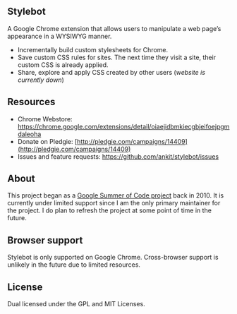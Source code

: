 ## Stylebot

A Google Chrome extension that allows users to manipulate a web page’s appearance in a WYSIWYG manner.

- Incrementally build custom stylesheets for Chrome.
- Save custom CSS rules for sites. The next time they visit a site, their custom CSS is already applied.
- Share, explore and apply CSS created by other users (_website is currently down_)

## Resources

- Chrome Webstore: <https://chrome.google.com/extensions/detail/oiaejidbmkiecgbjeifoejpgmdaleoha>
- Donate on Pledgie: [http://pledgie.com/campaigns/14409](http://pledgie.com/campaigns/14409)
- Issues and feature requests: <https://github.com/ankit/stylebot/issues>

## About

This project began as a [Google Summer of Code project](https://opensource.googleblog.com/2010/09/changing-look-of-web-with-stylebot.html) back in 2010. It is currently under limited support since I am the only primary maintainer for the project. I do plan to refresh the project at some point of time in the future.

## Browser support

Stylebot is only supported on Google Chrome. Cross-browser support is unlikely in the future due to limited resources.

## License

Dual licensed under the GPL and MIT Licenses.
